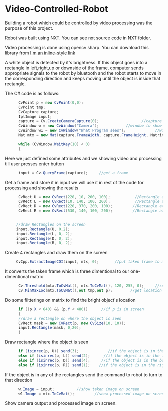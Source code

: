 # Video-Controlled-Robot
Building a robot which could be controlled by video processing was the purpose of this project.

Robot was built using NXT. You can see nxt source code in NXT folder.

Video processing is done using opencv sharp.  You can download this library from [I'm an inline-style link](https://github.com/shimat/opencvsharp)

A white object is detected by it's brightness. If this object goes into a rectangle in left,right,up or downside of the frame, computer sends appropriate signals to the robot by bluetooth and the robot starts to move in the corresponding direction and keeps moving until the object is inside that rectangle.

 The C# code is as follows:
```cs
      CvPoint p = new CvPoint(0,0);
      CvPoint tmp;
      CvCapture capture;
      IplImage input;
      capture = Cv.CreateCameraCapture(0);                   //capture the main camera
      CvWindow w = new CvWindow("Camera");            //window to show the camera
      CvWindow w1 = new CvWindow("What Program sees");             //window to show the processed video
      Mat mtx = new Mat(capture.FrameWidth, capture.FrameHeight, MatrixType.U8C1);            //a one dimention matrix to store and process the captured video

      while (CvWindow.WaitKey(10) < 0)
      {
```
Here we just defined some attributes and we showing video and processing till user presses enter button
```cs
      input = Cv.QueryFrame(capture);     //get a frame
```
Get a frame and store it in input we will use it in rest of the code for processing and showing the results
```cs
      CvRect U = new CvRect(220, 10, 200, 100);           //Rectangle at top of the screen
      CvRect L = new CvRect(10, 140, 100, 200);           //Rectangle at left of the screen
      CvRect D = new CvRect(220, 370, 200, 100);         //Rectangle at down of the screen
      CvRect R = new CvRect(530, 140, 100, 200);         //Rectangle at top of the screen
     

     //draw Rectangles on the screen
     input.Rectangle(U, 0,2);
     input.Rectangle(L, 0, 2);
     input.Rectangle(D, 0, 2);
     input.Rectangle(R, 0, 2);
```
Create 4 rectangles and draw them on the screen
```cs
     CvCpp.ExtractImageCOI(input, mtx, 0);       //put taken frame to matrix
```
It converts the taken frame which is three dimentional to our one-dimentional matrix
```cs
      Cv.Threshold(mtx.ToCvMat(), mtx.ToCvMat(), 120, 255, 0);     //set numbers below 120 to 0 and above 120 until 255 to 255 (it removes other objects that arent bright from screen
      Cv.MinMaxLoc(mtx.ToCvMat(),out tmp,out p);        //get location of max number in mtx ( since it contains only 0 and 255) it will find first 255 in screen which is our object
```
Do some filtterings on matrix to find the bright object's location
```cs
      if ((p.X < 640) && (p.Y < 480))      //if p is in screen
      {
      //draw a rectangle on where the object is seen
      CvRect mask = new CvRect(p, new CvSize(10, 10));
      input.Rectangle(mask, 0,20);
      }
```
Draw rectangle where the object is seen
```cs
      if (isinrec(p, U)) send(3);             //if the object is in the top rectangle say robot to go up
      else if (isinrec(p, L)) send(2);      //if the object is in the left rectangle say robot to go left
      else if (isinrec(p, D)) send(4);     //if the object is in the bottom rectangle say robot to go down
      else if (isinrec(p, R)) send(1);    //if the object is in the right rectangle say robot to go right
```
If the object is in any of the rectangles send the command to robot to turn to that direction
```cs
      w.Image = input;          //show taken image on screen
      w1.Image = mtx.ToCvMat();         //show processed image on screen
```
Show camera output and processed image on screen.
